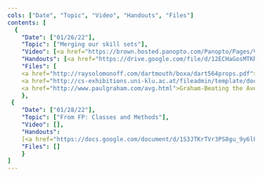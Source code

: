 ```yaml
---
cols: ["Date", "Topic", "Video", "Handouts", "Files"]
contents: [
  {
    "Date": ["01/26/22"],
    "Topic": ["Merging our skill sets"],
    "Video": [<a href="https://brown.hosted.panopto.com/Panopto/Pages/Viewer.aspx?id=3371611e-ab74-4363-92ee-ae25017fefc8">video</a>],
	"Handouts": [<a href="https://drive.google.com/file/d/12ECHaGosMTKR9z80VLped7tNtLZ5D972/">code handout</a>],
    "Files": [
	<a href="http://raysolomonoff.com/dartmouth/boxa/dart564props.pdf">Dartmouth AI Workshop Proposal</a>,
	<a href="http://cs-exhibitions.uni-klu.ac.at/fileadmin/template/documents/text/The_development_of_the_simula_languages.pdf">Development of the SIMULA Languages</a>,
	<a href="http://www.paulgraham.com/avg.html">Graham-Beating the Averages</a>]
	},
 {
    "Date": ["01/28/22"],
    "Topic": ["From FP: Classes and Methods"],
    "Video": [],
	"Handouts":
	[<a href="https://docs.google.com/document/d/1S3JTKrTVr3PS8gu_9y6lPPHmmKdJXMsv042Pc1FXgv4/edit?usp=sharing">code handout</a>,<a href="https://classroom.github.com/a/61gWpbdw">starter github link</a>],
    "Files": []
	}	
]
---
```

